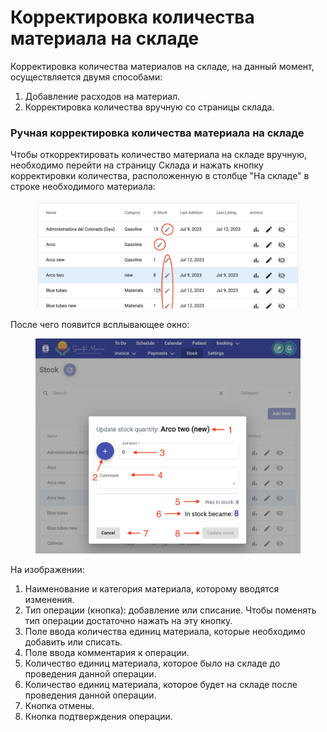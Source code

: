 # Корректировка количества материала на складе

Корректировка количества материалов на складе, на данный момент, осуществляется двумя способами:

1. Добавление расходов на материал.
2. Корректировка количества вручную со страницы склада.

### Ручная корректировка количества материала на складе

Чтобы откорректировать количество материала на складе вручную, необходимо перейти на страницу Склада и нажать кнопку корректировки количества, расположенную в столбце "На складе" в строке необходимого материала:

<figure><img src="../../../.gitbook/assets/Screenshot 2023-07-12 at 17.48.48.png" alt=""><figcaption></figcaption></figure>

После чего появится всплывающее окно:

<figure><img src="../../../.gitbook/assets/Screenshot 2023-07-12 at 17.50.46.png" alt=""><figcaption></figcaption></figure>

На изображении:

1. Наименование и категория материала, которому вводятся изменения.
2. Тип операции (кнопка): добавление или списание. Чтобы поменять тип операции достаточно нажать на эту кнопку.
3. Поле ввода количества единиц материала, которые необходимо добавить или списать.
4. Поле ввода комментария к операции.
5. Количество единиц материала, которое было на складе до проведения данной операции.
6. Количество единиц материала, которое будет на складе после проведения данной операции.
7. Кнопка отмены.
8. Кнопка подтверждения операции.

